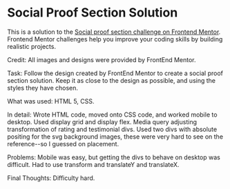 # Social Proof Section Solution

This is a solution to the [Social proof section challenge on Frontend Mentor](https://www.frontendmentor.io/challenges/social-proof-section-6e0qTv_bA). Frontend Mentor challenges help you improve your coding skills by building realistic projects.

Credit: All images and designs were provided by FrontEnd Mentor.

Task: Follow the design created by FrontEnd Mentor to create a social proof section solution. Keep it as close to the design as possible, and using the styles they have chosen.

What was used: HTML 5, CSS.

In detail: Wrote HTML code, moved onto CSS code, and worked mobile to desktop. Used display grid and display flex. Media query adjusting transformation of rating and testimonial divs. Used two divs with absolute positing for the svg background images, these were very hard to see on the reference--so I guessed on placement.

Problems: Mobile was easy, but getting the divs to behave on desktop was difficult. Had to use transform and translateY and translateX.

Final Thoughts: Difficulty hard.
